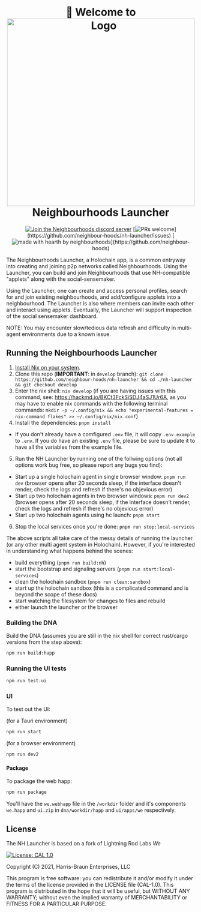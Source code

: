 <h1 align="center">
  <div>👋 Welcome to</div>
  <img src="https://neighbourhoods.network/visual-assets/nh-white-banner.png" alt="Logo" width="500">
  <div>Neighbourhoods Launcher</div>
</h1>

<div align="center">

[![Join the Neighbourhoods discord server](https://img.shields.io/discord/854211588184735774.svg?label=&logo=discord&logoColor=ffffff&color=5865F2)](https://discord.gg/neighbourhoods)
[![PRs welcome](https://img.shields.io/badge/PRs-welcome-ff69b4.svg?)](https://github.com/neighbour-hoods/nh-launcher/issues)
[![made with hearth by neighbourhoods](https://img.shields.io/badge/made%20with%20%E2%99%A5%20-cc14cc.svg?)](https://github.com/neighbour-hoods)

</div>

The Neighbourhoods Launcher, a Holochain app, is a common entryway into creating and joining p2p networks called Neighbourhoods. Using the Launcher, you can build and join Neighbourhoods that use NH-compatible "applets" along with the social-sensemaker. 

Using the Launcher, one can create and access personal profiles, search for and join existing neighbourhoods, and add/configure applets into a neighbourhood. The Launcher is also where members can invite each other and interact using applets. Eventually, the Launcher will support inspection of the social sensemaker dashboard. 

NOTE: You may encounter slow/tedious data refresh and difficulty in multi-agent environments due to a known issue.  

## Running the Neighbourhoods Launcher

1. [Install Nix on your system](https://nixos.org/download#download-nix).
2. Clone this repo (**IMPORTANT**: in `develop` branch): `git clone https://github.com/neighbour-hoods/nh-launcher && cd ./nh-launcher && git checkout develop`
3. Enter the nix shell: `nix develop` (if you are having issues with this command, see: https://hackmd.io/BKCt3FckSiSDJ4aSJ1Ur6A, as you may have to enable nix commands with the following terminal commands: `mkdir -p ~/.config/nix && echo "experimental-features = nix-command flakes" >> ~/.config/nix/nix.conf`)
4. Install the dependencies: `pnpm install`
  - If you don't already have a comfigured `.env` file, it will copy `.env.example` to `.env`. If you do have an existing `.env` file, please be sure to update it to have all the variables from the example file.
5. Run the NH Launcher by running one of the follwing options (not all options work bug free, so please report any bugs you find):
  - Start up a single holochain agent in single browser window: `pnpm run dev` (browser opens after 20 seconds sleep, if the interface doesn't render, check the logs and refresh if there's no objevious error)
  - Start up two holochain agents in two browser windows: `pnpm run dev2` (browser opens after 20 seconds sleep, if the interface doesn't render, check the logs and refresh if there's no objevious error)
  - Start up two holochain agents using hc launch: `pnpm start`
6. Stop the local services once you're done: `pnpm run stop:local-services`

The above scripts all take care of the messy details of running the launcher (or any other multi agent system in Holochain). However, if you're interested in understanding what happens behind the scenes:
- build everything (`pnpm run build:nh`)
- start the bootstrap and signaling servers (`pnpm run start:local-services`)
- clean the holochain sandbox (`pnpm run clean:sandbox`)
- start up the holochain sandbox (this is a complicated command and is beyond the scope of these docs)
- start watching the filesystem for changes to files and rebuild
- either launch the launcher or the browser

### Building the DNA

Build the DNA (assumes you are still in the nix shell for correct rust/cargo versions from the step above):

```bash
npm run build:happ
```

### Running the UI tests

```bash
npm run test:ui
```

### UI

To test out the UI:

(for a Tauri environment)
``` bash
npm run start
```

(for a browser environment)
``` bash
npm run dev2
```

#### Package

To package the web happ:

``` bash
npm run package
```

You'll have the `we.webhapp` file in the `/workdir` folder and it's components `we.happ` and `ui.zip` in `dna/workdir/happ` and `ui/apps/we` respectively.

## License

The NH Launcher is based on a fork of Lightning Rod Labs *We*

[![License: CAL 1.0](https://img.shields.io/badge/License-CAL%201.0-blue.svg)](https://github.com/holochain/cryptographic-autonomy-license)

  Copyright (C) 2021, Harris-Braun Enterprises, LLC

This program is free software: you can redistribute it and/or modify it under the terms of the license
provided in the LICENSE file (CAL-1.0).  This program is distributed in the hope that it will be useful,
but WITHOUT ANY WARRANTY; without even the implied warranty of MERCHANTABILITY or FITNESS FOR A PARTICULAR PURPOSE.
